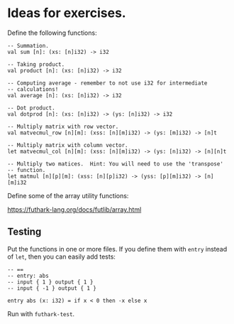 Ideas for exercises.
==

Define the following functions:

```
-- Summation.
val sum [n]: (xs: [n]i32) -> i32

-- Taking product.
val product [n]: (xs: [n]i32) -> i32

-- Computing average - remember to not use i32 for intermediate
-- calculations!
val average [n]: (xs: [n]i32) -> i32

-- Dot product.
val dotprod [n]: (xs: [n]i32) -> (ys: [n]i32) -> i32

-- Multiply matrix with row vector.
val matvecmul_row [n][m]: (xss: [n][m]i32) -> (ys: [m]i32) -> [n]t

-- Multiply matrix with column vector.
let matvecmul_col [n][m]: (xss: [n][m]i32) -> (ys: [n]i32) -> [n][n]t

-- Multiply two matices.  Hint: You will need to use the 'transpose'
-- function.
let matmul [n][p][m]: (xss: [n][p]i32) -> (yss: [p][m]i32) -> [n][m]i32
```

Define some of the array utility functions:

https://futhark-lang.org/docs/futlib/array.html

Testing
--

Put the functions in one or more files.  If you define them with
`entry` instead of `let`, then you can easily add tests:

```
-- ==
-- entry: abs
-- input { 1 } output { 1 }
-- input { -1 } output { 1 }

entry abs (x: i32) = if x < 0 then -x else x
```

Run with `futhark-test`.

